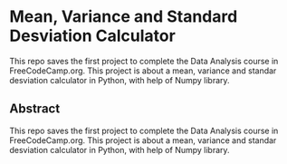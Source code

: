 # Mean, Variance and Standard Desviation Calculator

This repo saves the first project to complete the Data Analysis course in FreeCodeCamp.org. This project is about a mean, variance and standar desviation calculator in Python, with help of Numpy library.

## Abstract

This repo saves the first project to complete the Data Analysis course in FreeCodeCamp.org. This project is about a mean, variance and standar desviation calculator in Python, with help of Numpy library.